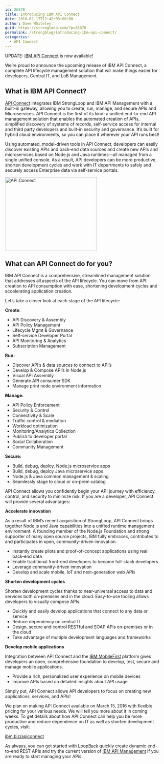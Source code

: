 ```yaml
---
id: 26878
title: Introducing IBM API Connect
date: 2016-02-17T12:42:03+00:00
author: Dave Whiteley
guid: https://strongloop.com/?p=26878
permalink: /strongblog/introducing-ibm-api-connect/
categories:
  - API Connect
---
```

UPDATE: [IBM API Connect](https://developer.ibm.com/apiconnect/) is now available!

We&#8217;re proud to announce the upcoming release of IBM API Connect, a complete API lifecycle management solution that will make things easier for developers, Central IT, and LoB Management.

## What is IBM API Connect?

[API Connect](https://developer.ibm.com/apiconnect/) integrates IBM StrongLoop and IBM API Management with a built-in gateway, allowing you to create, run, manage, and secure APIs and Microservices. API Connect is the first of its kind: a unified end-to-end API management solution that enables the automated creation of APIs, simplified discovery of systems of records, self-service access for internal and third party developers and built-in security and governance. It&#8217;s built for hybrid cloud environments, so you can place it wherever your API runs best!
  
<!--more-->

Using automated, model-driven tools in API Connect, developers can easily discover existing APIs and back-end data sources and create new APIs and microservices based on Node.js and Java runtimes—all managed from a single unified console. As a result, API developers can be more productive, shorten development cycles and work with IT departments to safely and securely access Enterprise data via self-service portals.

[<img class="aligncenter size-medium wp-image-26879" src="{{site.url}}/blog-assets/2016/02/apiconnect_logo-300x240.png" alt="API Connect" width="300" height="240" />]({{site.url}}/blog-assets/2016/02/apiconnect_logo.png)

## What can API Connect do for you?

IBM API Connect is a comprehensive, streamlined management solution that addresses all aspects of the API lifecycle. You can move from API creation to API consumption with ease, shortening development cycles and accelerating application creation.

Let&#8217;s take a closer look at each stage of the API lifecycle:

**Create:**

  * API Discovery & Assembly
  * API Policy Management
  * Lifecycle Mgmt & Governance
  * Self-service Developer Portal
  * API Monitoring & Analytics
  * Subscription Management

**Run:**

  * Discover API’s & data sources to connect to API’s
  * Develop & Compose API’s in Node.js
  * Visual API Assembly
  * Generate API consumer SDK
  * Manage print node environment information

**Manage:**

  * API Policy Enforcement
  * Security & Control
  * Connectivity & Scale
  * Traffic control & mediation
  * Workload optimization
  * Monitoring/Analytics Collection
  * Publish to developer portal
  * Social Collaboration
  * Community Management

**Secure:**

  * Build, debug, deploy, Node.js microservice apps
  * Build, debug, deploy Java microservice apps
  * Node.js & Java common management & scaling
  * Seamlessly stage to cloud or on-prem catalog

API Connect allows you confidently begin your API journey with efficiency, control, and security to minimize risk. If you are a developer, API Connect will provide several advantages:

**Accelerate innovation**

As a result of IBM’s recent acquisition of StrongLoop, API Connect brings together Node.js and Java capabilities into a unified runtime management environment. A founding member of the Node.js Foundation and strong supporter of many open source projects, IBM fully embraces, contributes to and participates in open, community-driven innovation.

  * Instantly create pilots and proof-of-concept applications using real back-end data
  * Enable traditional front-end developers to become full-stack developers
  * Leverage community-driven innovation
  * Develop and scale mobile, IoT and next-generation web APIs

**Shorten development cycles**

Shorten development cycles thanks to near-universal access to data and services both on-premises and in the cloud. Easy-to-use tooling allows developers to visually compose APIs.

  * Quickly and easily develop applications that connect to any data or service
  * Reduce dependency on central IT
  * Design, secure and control RESTful and SOAP APIs on-premises or in the cloud
  * Take advantage of multiple development languages and frameworks

**Develop mobile applications**

Integration between API Connect and the [IBM MobileFirst](http://www.ibm.com/mobilefirst/) platform gives developers an open, comprehensive foundation to develop, test, secure and manage mobile applications.

  * Provide a rich, personalized user experience on mobile devices
  * Improve APIs based on detailed insights about API usage

Simply put, API Connect allows API developers to focus on creating new applications, services, and APIs!

We plan on making API Connect available on March 15, 2016 with flexible pricing for your various needs. We will tell you more about it in coming weeks. To get details about how API Connect can help you be more productive and reduce dependence on IT as well as shorten development cycles, visit:

[ibm.biz/apiconnect](http://ibm.biz/apiconnect)

As always, you can get started with [LoopBack](http://loopback.io/) quickly create dynamic end-to-end REST APIs and try the current version of [IBM API Management](https://www.ibm.com/ibmid/basic_register/register_generic.html?a=IBMSystems&ctx=API&cc=us&lc=en&catalogName=Master&partNumber=APIM-TRIAL&quantity=1&trial=yes&S_TACT=C43102GW) if you are ready to start managing your APis.
